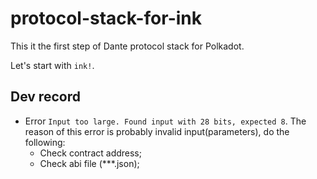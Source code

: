 # protocol-stack-for-ink

This it the first step of Dante protocol stack for Polkadot.

Let's start with `ink!`. 

## Dev record

* Error `Input too large. Found input with 28 bits, expected 8`. The reason of this error is probably invalid input(parameters), do the following:
    * Check contract address;
    * Check abi file (***.json);
